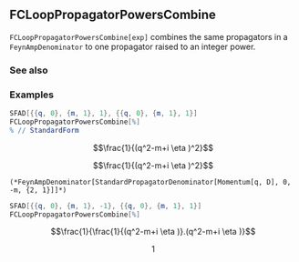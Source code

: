 ## FCLoopPropagatorPowersCombine

`FCLoopPropagatorPowersCombine[exp]` combines the same propagators in a `FeynAmpDenominator` to one propagator raised to an integer power.

### See also

### Examples

```mathematica
SFAD[{{q, 0}, {m, 1}, 1}, {{q, 0}, {m, 1}, 1}]
FCLoopPropagatorPowersCombine[%]
% // StandardForm
```

$$\frac{1}{(q^2-m+i \eta )^2}$$

$$\frac{1}{(q^2-m+i \eta )^2}$$

```
(*FeynAmpDenominator[StandardPropagatorDenominator[Momentum[q, D], 0, -m, {2, 1}]]*)
```

```mathematica
SFAD[{{q, 0}, {m, 1}, -1}, {{q, 0}, {m, 1}, 1}]
FCLoopPropagatorPowersCombine[%]
```

$$\frac{1}{\frac{1}{(q^2-m+i \eta )}.(q^2-m+i \eta )}$$

$$1$$